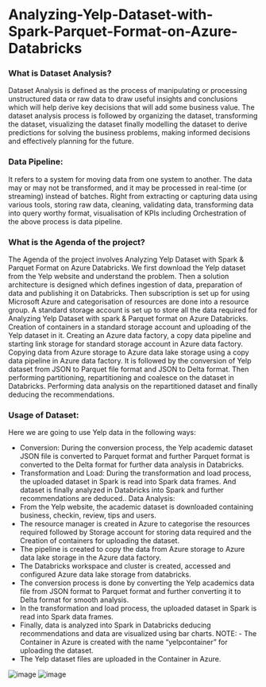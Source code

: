 # Analyzing-Yelp-Dataset-with-Spark-Parquet-Format-on-Azure-Databricks
### What is Dataset Analysis?
Dataset Analysis is defined as the process of manipulating or processing unstructured data or raw
data to draw useful insights and conclusions which will help derive key decisions that will add some
business value. The dataset analysis process is followed by organizing the dataset, transforming the
dataset, visualizing the dataset finally modelling the dataset to derive predictions for solving the
business problems, making informed decisions and effectively planning for the future.
### Data Pipeline:
It refers to a system for moving data from one system to another. The data may or may not be
transformed, and it may be processed in real-time (or streaming) instead of batches. Right from
extracting or capturing data using various tools, storing raw data, cleaning, validating data,
transforming data into query worthy format, visualisation of KPIs including Orchestration of the
above process is data pipeline.
### What is the Agenda of the project?
The Agenda of the project involves Analyzing Yelp Dataset with Spark & Parquet Format on Azure
Databricks. We first download the Yelp dataset from the Yelp website and understand the problem.
Then a solution architecture is designed which defines ingestion of data, preparation of data and
publishing it on Databricks. Then subscription is set up for using Microsoft Azure and categorisation
of resources are done into a resource group. A standard storage account is set up to store all the data
required for Analyzing Yelp Dataset with spark & Parquet format on Azure Databricks. Creation of
containers in a standard storage account and uploading of the Yelp dataset in it. Creating an Azure
data factory, a copy data pipeline and starting link storage for standard storage account in Azure data
factory. Copying data from Azure storage to Azure data lake storage using a copy data pipeline in
Azure data factory. It is followed by the conversion of Yelp dataset from JSON to Parquet file format
and JSON to Delta format. Then performing partitioning, repartitioning and coalesce on the dataset
in Databricks. Performing data analysis on the repartitioned dataset and finally deducing the
recommendations.
### Usage of Dataset:
Here we are going to use Yelp data in the following ways:
- Conversion: During the conversion process, the Yelp academic dataset JSON file is converted to
Parquet format and further Parquet format is converted to the Delta format for further data analysis
in Databricks.
- Transformation and Load: During the transformation and load process, the uploaded dataset in
Spark is read into Spark data frames. And dataset is finally analyzed in Databricks into Spark and
further recommendations are deduced..
Data Analysis:
- From the Yelp website, the academic dataset is downloaded containing business, checkin,
review, tips and users.
- The resource manager is created in Azure to categorise the resources required followed by
Storage account for storing data required and the Creation of containers for uploading the
dataset.
- The pipeline is created to copy the data from Azure storage to Azure data lake storage in the
Azure data factory.
- The Databricks workspace and cluster is created, accessed and configured Azure data lake
storage from databricks.
- The conversion process is done by converting the Yelp academics data file from JSON format
to Parquet format and further converting it to Delta format for smooth analysis.
- In the transformation and load process, the uploaded dataset in Spark is read into Spark data
frames.
- Finally, data is analyzed into Spark in Databricks deducing recommendations and data are
visualized using bar charts.
NOTE: - The Container in Azure is created with the name “yelpcontainer” for uploading the dataset.
- The Yelp dataset files are uploaded in the Container in Azure.

![image](https://user-images.githubusercontent.com/94673026/190616332-74f509a4-7e1f-481e-aa62-3dedc5d075e4.png) ![image](https://user-images.githubusercontent.com/94673026/190616379-514e6447-d58e-4c40-a9fe-03a6eb18b732.png)




